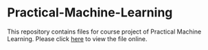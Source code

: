 # Practical-Machine-Learning
This repository contains files for course project of Practical Machine Learning.
Please click [here](http://mudit2013.github.io/Practical-Machine-Learning) to view the file online.
